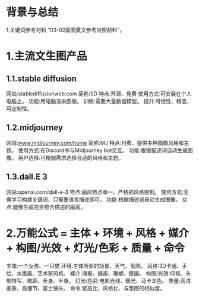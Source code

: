 # 背景与总结
1.关键词参考材料 “03-02画图英文参考对照材料”。


# 1.主流文生图产品
## 1.1.stable diffusion
网站:stablediffusionweb.com
简称:SD
特点:开源、免费
使用方式:可安装在个人电脑上。
功能:用电脑渲染图像。
训练:需要大量数据模型。
提升:可控性、精度、可定制性。

## 1.2.midjourney
网站:www.midjourney.com/home
简称:MJ
特点:付费、提供多种图像风格和主题。
使用方式:在Discord中与Midjourney bot交互。
功能:根据描述词自动生成图像。
用户选择:可根据需求选择合适的风格和主题。

## 1.3.dall.E 3
网站:openai.com/dall-e-3
特点:画风特点单一、严格的风格限制。
使用方式:无需学习构建关键词、只需要语言描述即可。
功能:根据描述词自动生成图像。
优点:能够生成完全符合描述的画面。


# 2.万能公式 = 主体 + 环境 + 风格 + 媒介 + 构图/光效 + 灯光/色彩 + 质量 + 命令
主体:一个女孩、一只猫
环境:主体所处的场景、天气、氛围。
风格:3D卡通、手绘、水墨画、艺术家风格。
媒介:海报、插画、雕塑、壁画。
构图/光效:仰视、头部特写、微距、全身、半身。
灯光/色彩:电影光线、暖光、马卡龙色。
质量:高清画质、高细节、富士镜头。
命令:宽高比、风格化、与垫图的相似度。


